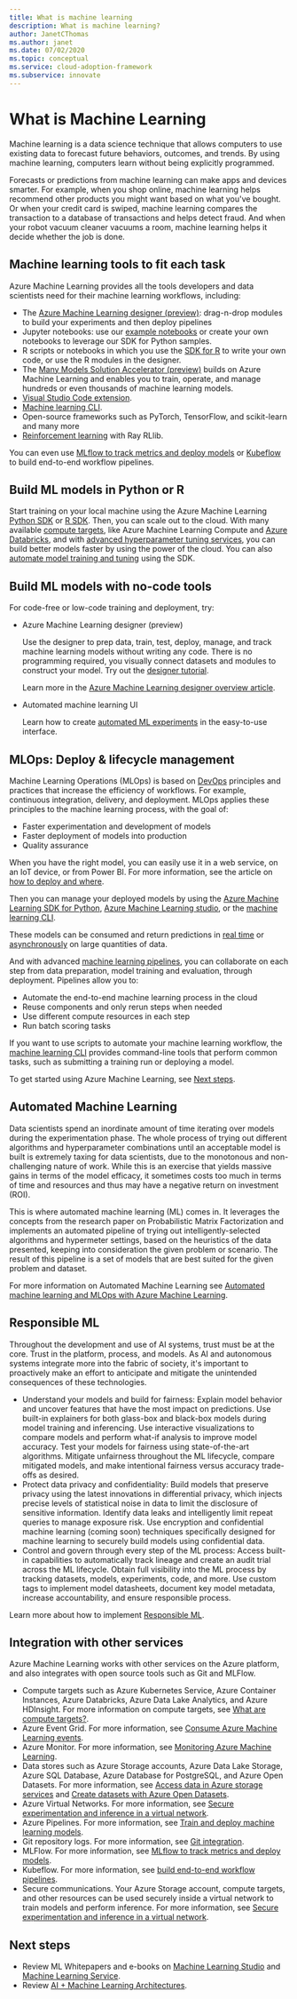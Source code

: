 ```yaml
---
title: What is machine learning
description: What is machine learning?
author: JanetCThomas
ms.author: janet
ms.date: 07/02/2020
ms.topic: conceptual
ms.service: cloud-adoption-framework
ms.subservice: innovate
---
```


# What is Machine Learning

Machine learning is a data science technique that allows computers to use existing data to forecast future behaviors, outcomes, and trends. By using machine learning, computers learn without being explicitly programmed.

Forecasts or predictions from machine learning can make apps and devices smarter. For example, when you shop online, machine learning helps recommend other products you might want based on what you've bought. Or when your credit card is swiped, machine learning compares the transaction to a database of transactions and helps detect fraud. And when your robot vacuum cleaner vacuums a room, machine learning helps it decide whether the job is done.

## Machine learning tools to fit each task

Azure Machine Learning provides all the tools developers and data scientists need for their machine learning workflows, including:

- The [Azure Machine Learning designer (preview)](https://docs.microsoft.com/azure/machine-learning/tutorial-designer-automobile-price-train-score): drag-n-drop modules to build your experiments and then deploy pipelines
- Jupyter notebooks: use our [example notebooks](https://github.com/Azure/MachineLearningNotebooks) or create your own notebooks to leverage our SDK for Python samples.
- R scripts or notebooks in which you use the [SDK for R](https://azure.github.io/azureml-sdk-for-r/reference/index.html) to write your own code, or use the R modules in the designer.
- The [Many Models Solution Accelerator (preview)](https://github.com/microsoft/solution-accelerator-many-models) builds on Azure Machine Learning and enables you to train, operate, and manage hundreds or even thousands of machine learning models.
- [Visual Studio Code extension](https://docs.microsoft.com/azure/machine-learning/tutorial-setup-vscode-extension).
- [Machine learning CLI](https://docs.microsoft.com/azure/machine-learning/reference-azure-machine-learning-cli).
- Open-source frameworks such as PyTorch, TensorFlow, and scikit-learn and many more
- [Reinforcement learning](https://docs.microsoft.com/azure/machine-learning/how-to-use-reinforcement-learning) with Ray RLlib.

You can even use [MLflow to track metrics and deploy models](https://docs.microsoft.com/azure/machine-learning/how-to-use-mlflow) or [Kubeflow](https://www.kubeflow.org/docs/azure/) to build end-to-end workflow pipelines.

## Build ML models in Python or R

Start training on your local machine using the Azure Machine Learning [Python SDK](https://docs.microsoft.com/python/api/overview/azure/ml/?view=azure-ml-py) or [R SDK](https://azure.github.io/azureml-sdk-for-r/reference/index.html). Then, you can scale out to the cloud.
With many available [compute targets](https://docs.microsoft.com/azure/machine-learning/how-to-set-up-training-targets), like Azure Machine Learning Compute and [Azure Databricks](https://docs.microsoft.com/azure/databricks/scenarios/what-is-azure-databricks), and with [advanced hyperparameter tuning services](https://docs.microsoft.com/azure/machine-learning/how-to-tune-hyperparameters), you can build better models faster by using the power of the cloud.
You can also [automate model training and tuning](https://docs.microsoft.com/azure/machine-learning/tutorial-auto-train-models) using the SDK.

## Build ML models with no-code tools

For code-free or low-code training and deployment, try:

- Azure Machine Learning designer (preview)
  
  Use the designer to prep data, train, test, deploy, manage, and track machine learning models without writing any code. There is no programming required, you visually connect datasets and modules to construct your model. Try out the [designer tutorial](https://docs.microsoft.com/azure/machine-learning/tutorial-designer-automobile-price-train-score).
  
  Learn more in the [Azure Machine Learning designer overview article](https://docs.microsoft.com/azure/machine-learning/concept-designer).
- Automated machine learning UI
  
  Learn how to create [automated ML experiments](https://docs.microsoft.com/azure/machine-learning/tutorial-first-experiment-automated-ml) in the easy-to-use interface.

## MLOps: Deploy & lifecycle management

Machine Learning Operations (MLOps) is based on [DevOps](https://azure.microsoft.com/overview/what-is-devops/) principles and practices that increase the efficiency of workflows. For example, continuous integration, delivery, and deployment. MLOps applies these principles to the machine learning process, with the goal of:

- Faster experimentation and development of models
- Faster deployment of models into production
- Quality assurance

When you have the right model, you can easily use it in a web service, on an IoT device, or from Power BI. For more information, see the article on [how to deploy and where](https://docs.microsoft.com/azure/machine-learning/how-to-deploy-and-where).

Then you can manage your deployed models by using the [Azure Machine Learning SDK for Python](https://docs.microsoft.com/python/api/overview/azure/ml/?view=azure-ml-py), [Azure Machine Learning studio](https://ml.azure.com/), or the [machine learning CLI](https://docs.microsoft.com/azure/machine-learning/reference-azure-machine-learning-cli).

These models can be consumed and return predictions in [real time](https://docs.microsoft.com/azure/machine-learning/how-to-consume-web-service) or [asynchronously](https://docs.microsoft.com/azure/machine-learning/how-to-use-parallel-run-step) on large quantities of data.

And with advanced [machine learning pipelines](https://docs.microsoft.com/azure/machine-learning/concept-ml-pipelines), you can collaborate on each step from data preparation, model training and evaluation, through deployment. Pipelines allow you to:

- Automate the end-to-end machine learning process in the cloud
- Reuse components and only rerun steps when needed
- Use different compute resources in each step
- Run batch scoring tasks

If you want to use scripts to automate your machine learning workflow, the [machine learning CLI](https://docs.microsoft.com/azure/machine-learning/reference-azure-machine-learning-cli) provides command-line tools that perform common tasks, such as submitting a training run or deploying a model.

To get started using Azure Machine Learning, see [Next steps](https://docs.microsoft.com/azure/machine-learning/overview-what-is-azure-ml#next-steps).

## Automated Machine Learning

Data scientists spend an inordinate amount of time iterating over models during the experimentation phase. The whole process of trying out different algorithms and hyperparameter combinations until an acceptable model is built is extremely taxing for data scientists, due to the monotonous and non-challenging nature of work. While this is an exercise that yields massive gains in terms of the model efficacy, it sometimes costs too much in terms of time and resources and thus may have a negative return on investment (ROI).

This is where automated machine learning (ML) comes in. It leverages the concepts from the research paper on Probabilistic Matrix Factorization and implements an automated pipeline of trying out intelligently-selected algorithms and hypermeter settings, based on the heuristics of the data presented, keeping into consideration the given problem or scenario. The result of this pipeline is a set of models that are best suited for the given problem and dataset.

For more information on Automated Machine Learning see [Automated machine learning and MLOps with Azure Machine Learning](https://azure.microsoft.com/blog/automated-machine-learning-and-mlops-with-azure-machine-learning/).

## Responsible ML

Throughout the development and use of AI systems, trust must be at the core. Trust in the platform, process, and models. As AI and autonomous systems integrate more into the fabric of society, it's important to proactively make an effort to anticipate and mitigate the unintended consequences of these technologies.

- Understand your models and build for fairness: Explain model behavior and uncover features that have the most impact on predictions. Use built-in explainers for both glass-box and black-box models during model training and inferencing. Use interactive visualizations to compare models and perform what-if analysis to improve model accuracy. Test your models for fairness using state-of-the-art algorithms. Mitigate unfairness throughout the ML lifecycle, compare mitigated models, and make intentional fairness versus accuracy trade-offs as desired.
- Protect data privacy and confidentiality: Build models that preserve privacy using the latest innovations in differential privacy, which injects precise levels of statistical noise in data to limit the disclosure of sensitive information. Identify data leaks and intelligently limit repeat queries to manage exposure risk. Use encryption and confidential machine learning (coming soon) techniques specifically designed for machine learning to securely build models using confidential data.
- Control and govern through every step of the ML process: Access built-in capabilities to automatically track lineage and create an audit trial across the ML lifecycle. Obtain full visibility into the ML process by tracking datasets, models, experiments, code, and more. Use custom tags to implement model datasheets, document key model metadata, increase accountability, and ensure responsible process.

Learn more about how to implement [Responsible ML](https://docs.microsoft.com/azure/machine-learning/concept-responsible-ml).

## Integration with other services

Azure Machine Learning works with other services on the Azure platform, and also integrates with open source tools such as Git and MLFlow.

- Compute targets such as Azure Kubernetes Service, Azure Container Instances, Azure Databricks, Azure Data Lake Analytics, and Azure HDInsight. For more information on compute targets, see [What are compute targets?](https://docs.microsoft.com/azure/machine-learning/concept-compute-target).
- Azure Event Grid. For more information, see [Consume Azure Machine Learning events](https://docs.microsoft.com/azure/machine-learning/how-to-use-event-grid).
- Azure Monitor. For more information, see [Monitoring Azure Machine Learning](https://docs.microsoft.com/azure/machine-learning/monitor-azure-machine-learning).
- Data stores such as Azure Storage accounts, Azure Data Lake Storage, Azure SQL Database, Azure Database for PostgreSQL, and Azure Open Datasets. For more information, see [Access data in Azure storage services](https://docs.microsoft.com/azure/machine-learning/how-to-access-data) and [Create datasets with Azure Open Datasets](https://docs.microsoft.com/azure/machine-learning/how-to-create-register-datasets#create-datasets-with-azure-open-datasets).
- Azure Virtual Networks. For more information, see [Secure experimentation and inference in a virtual network](https://docs.microsoft.com/azure/machine-learning/how-to-enable-virtual-network).
- Azure Pipelines. For more information, see [Train and deploy machine learning models](https://docs.microsoft.com/azure/devops/pipelines/targets/azure-machine-learning?view=azure-devops&tabs=yaml).
- Git repository logs. For more information, see [Git integration](https://docs.microsoft.com/azure/machine-learning/concept-train-model-git-integration).
- MLFlow. For more information, see [MLflow to track metrics and deploy models](https://docs.microsoft.com/azure/machine-learning/how-to-use-mlflow).
- Kubeflow. For more information, see [build end-to-end workflow pipelines](https://www.kubeflow.org/docs/azure/).
- Secure communications. Your Azure Storage account, compute targets, and other resources can be used securely inside a virtual network to train models and perform inference. For more information, see [Secure experimentation and inference in a virtual network](https://docs.microsoft.com/azure/machine-learning/how-to-enable-virtual-network).

## Next steps

- Review ML Whitepapers and e-books on [Machine Learning Studio](https://azure.microsoft.com/resources/whitepapers/search/?service=machine-learning-studio) and [Machine Learning Service](https://azure.microsoft.com/resources/whitepapers/search/?service=machine-learning-service).
- Review [AI + Machine Learning Architectures](https://docs.microsoft.com/azure/architecture/browse/).
